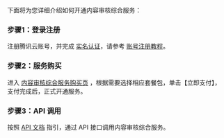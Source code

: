 下面将为您详细介绍如何开通内容审核综合服务：
### 步骤1：登录注册
注册腾讯云账号，并完成 [实名认证](https://cloud.tencent.com/document/product/378/3629)，请参考 [账号注册教程](https://cloud.tencent.com/document/product/378/17985)。

### 步骤2：服务购买
进入 [内容审核综合服务购买页](https://buy.cloud.tencent.com/cms?type=cmrs) ，根据需要选择相应套餐包，单击【立即支付】，支付完成后，正式开通服务。

### 步骤3：API 调用
按照 [API 文档]() 指引，通过 API 接口调用内容审核综合服务。